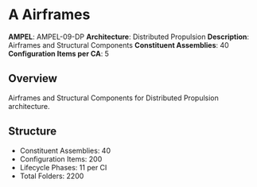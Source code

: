 # A Airframes

**AMPEL**: AMPEL-09-DP
**Architecture**: Distributed Propulsion
**Description**: Airframes and Structural Components
**Constituent Assemblies**: 40
**Configuration Items per CA**: 5

## Overview
Airframes and Structural Components for Distributed Propulsion architecture.

## Structure
- Constituent Assemblies: 40
- Configuration Items: 200
- Lifecycle Phases: 11 per CI
- Total Folders: 2200

